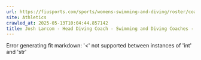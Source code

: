 ```yaml
---
url: https://fiusports.com/sports/womens-swimming-and-diving/roster/coaches/josh-larcom/3308
site: Athletics
crawled_at: 2025-05-13T10:04:44.857142
title: Josh Larcom - Head Diving Coach - Swimming and Diving Coaches - FIU Athletics
---
```


Error generating fit markdown: '<' not supported between instances of 'int' and 'str'